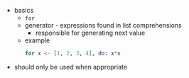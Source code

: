 - basics
  - `for`
  - generator - expressions found in list comprehensions
    - responsible for generating next value
  - example
    ```elixir
    for x <- [1, 2, 3, 4], do: x*x
    ```
- should only be used when appropriate
